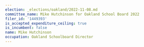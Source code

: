 ```yaml
---
election: _elections/oakland/2022-11-08.md
committee_name: Mike Hutchinson for Oakland School Board 2022
filer_id: '1449393'
is_accepted_expenditure_ceiling: true
is_incumbent: false
name: Mike Hutchinson
occupation: Oakland Schoolboard Director
---
```

